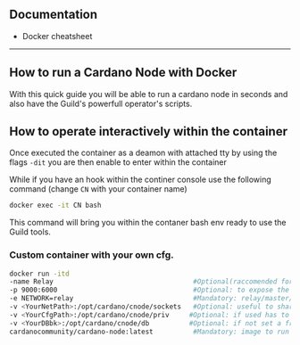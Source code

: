 ## Documentation

- Docker cheatsheet


---------------------------------------------
## How to run a __Cardano Node__ with Docker
With this quick guide you will be able to run a cardano node in seconds and also have the Guild's powerfull operator's scripts.


## How to operate interactively within the container
Once executed the container as a deamon with attached tty by using the flags `-dit` you are then enable to enter within the container 

While if you have an hook within the continer console use the following command (change `CN` with your container name)
```bash
docker exec -it CN bash 
```
This command will bring you within the contaner bash env ready to use the Guild tools.

### Custom container with your own cfg.
```bash
docker run -itd  
-name Relay                                   #Optional(raccomended for quick access): set a name to your newly created container.
-p 9000:6000                                  #Optional: to expose the internal container's port (6000) to the host <IP> port 9000
-e NETWORK=relay                              #Mandatory: relay/master/pool/testnet/guild_relay (*howto chose iss descibed below in the related section)
-v <YourNetPath>:/opt/cardano/cnode/sockets   #Optional: useful to share the node socket wit other containers
-v <YourCfgPath>:/opt/cardano/cnode/priv     #Optional: if used has to contain all the configuration files nedeed to run a node 
-v <YourDBbk>:/opt/cardano/cnode/db          #Optional: if not set a fresh DB will be downloaded from scatch
cardanocommunity/cardano-node:latest          #Mandatory: image to run
```


